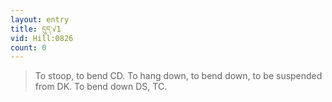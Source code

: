 ```yaml
---
layout: entry
title: དུད་√1
vid: Hill:0826
count: 0
---
```

> To stoop, to bend CD\. To hang down, to bend down, to be suspended from DK\. To bend down DS, TC\.


